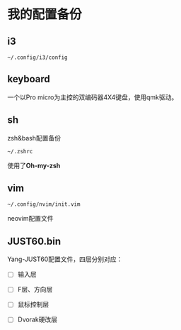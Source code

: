 # 我的配置备份
## i3

`~/.config/i3/config` 

## keyboard

一个以Pro micro为主控的双编码器4X4键盘，使用qmk驱动。

## sh

zsh&bash配置备份

`~/.zshrc` 

使用了**Oh-my-zsh** 

## vim

`~/.config/nvim/init.vim` 

neovim配置文件

## JUST60.bin

Yang-JUST60配置文件，四层分别对应：

- [ ] 输入层
- [ ] F层、方向层
- [ ] 鼠标控制层
- [ ] Dvorak硬改层



